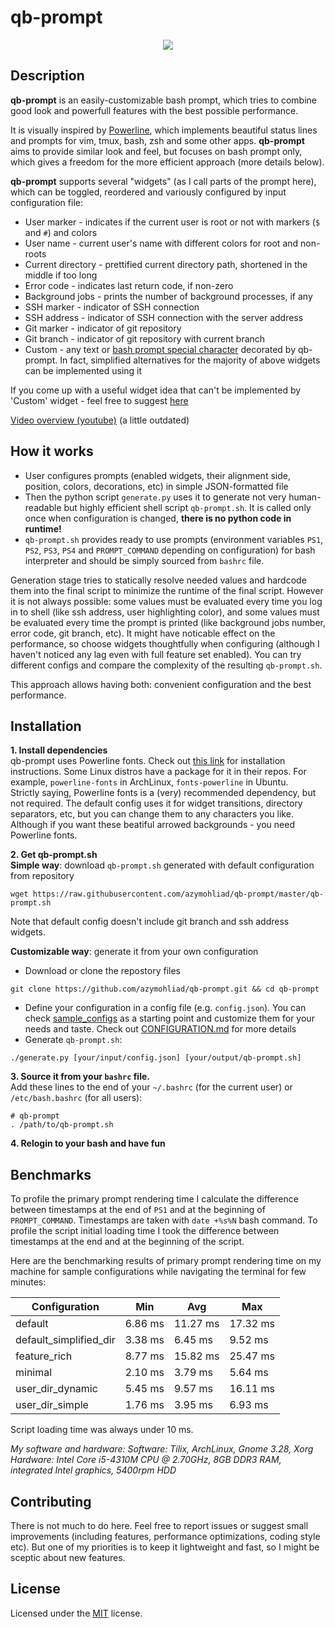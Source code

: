 # qb-prompt  

<p align="center">
  <img src="https://user-images.githubusercontent.com/4020369/38257464-d8592036-3792-11e8-8495-a5ba7204c7e2.png"/>
</p>

## Description

**qb-prompt** is an easily-customizable bash prompt, which tries to combine good look and powerfull features with the best possible performance.  

It is visually inspired by [Powerline](https://github.com/powerline/powerline), which implements beautiful status lines and prompts for vim, tmux, bash, zsh and some other apps. **qb-prompt** aims to provide similar look and feel, but focuses on bash prompt only, which gives a freedom for the more efficient approach (more details below).  

**qb-prompt** supports several "widgets" (as I call parts of the prompt here), which can be toggled, reordered and variously configured by input configuration file:
* User marker - indicates if the current user is root or not with markers (`$` and `#`) and colors
* User name - current user's name with different colors for root and non-roots
* Current directory - prettified current directory path, shortened in the middle if too long
* Error code - indicates last return code, if non-zero
* Background jobs - prints the number of background processes, if any
* SSH marker - indicator of SSH connection
* SSH address - indicator of SSH connection with the server address
* Git marker - indicator of git repository
* Git branch - indicator of git repository with current branch
* Custom - any text or [bash prompt special character](https://www.gnu.org/software/bash/manual/bashref.html#Controlling-the-Prompt) decorated by qb-prompt. In fact, simplified alternatives for the majority of above widgets can be implemented using it

If you come up with a useful widget idea that can't be implemented by 'Custom' widget - feel free to suggest [here](https://github.com/azymohliad/qb-prompt/issues/new) 

[Video overview (youtube)](https://www.youtube.com/watch?v=7FGvnQuVvH4) (a little outdated)


## How it works
 
* User configures prompts (enabled widgets, their alignment side, position, colors, decorations, etc) in simple JSON-formatted file
* Then the python script `generate.py` uses it to generate not very human-readable but highly efficient shell script `qb-prompt.sh`. It is called only once when configuration is changed, **there is no python code in runtime!** 
* `qb-prompt.sh` provides ready to use prompts (environment variables `PS1`, `PS2`, `PS3`, `PS4` and `PROMPT_COMMAND` depending on configuration) for bash interpreter and should be simply sourced from `bashrc` file.

Generation stage tries to statically resolve needed values and hardcode them into the final script to minimize the runtime of the final script. However it is not always possible: some values must be evaluated every time you log in to shell (like ssh address, user highlighting color), and some values must be evaluated every time the prompt is printed (like background jobs number, error code, git branch, etc). It might have noticable effect on the performance, so choose widgets thoughtfully when configuring (although I haven't noticed any lag even with full feature set enabled). You can try different configs and compare the complexity of the resulting `qb-prompt.sh`.  

This approach allows having both: convenient configuration and the best performance.


## Installation

**1. Install dependencies**  
qb-prompt uses Powerline fonts. Check out [this link](https://powerline.readthedocs.io/en/latest/installation.html#fonts-installation) for installation instructions. Some Linux distros have a package for it in their repos. For example, `powerline-fonts` in ArchLinux, `fonts-powerline` in Ubuntu.  
Strictly saying, Powerline fonts is a (very) recommended dependency, but not required. The default config uses it for widget transitions, directory separators, etc, but you can change them to any characters you like. Although if you want these beatiful arrowed backgrounds - you need Powerline fonts.

**2. Get qb-prompt.sh**  
**Simple way**: download `qb-prompt.sh` generated with default configuration from repository
```
wget https://raw.githubusercontent.com/azymohliad/qb-prompt/master/qb-prompt.sh
```
Note that default config doesn't include git branch and ssh address widgets.  

**Customizable way**: generate it from your own configuration
- Download or clone the repostory files
```
git clone https://github.com/azymohliad/qb-prompt.git && cd qb-prompt
```
- Define your configuration in a config file (e.g. `config.json`). You can check [sample_configs](https://github.com/azymohliad/qb-prompt/tree/master/sample_configs) as a starting point and customize them for your needs and taste. Check out [CONFIGURATION.md](https://github.com/azymohliad/qb-prompt/blob/master/CONFIGURATION.md) for more details
- Generate `qb-prompt.sh`:
```
./generate.py [your/input/config.json] [your/output/qb-prompt.sh]
```

**3. Source it from your `bashrc` file.**  
Add these lines to the end of your `~/.bashrc` (for the current user) or `/etc/bash.bashrc` (for all users):
```
# qb-prompt
. /path/to/qb-prompt.sh
```

**4. Relogin to your bash and have fun**


## Benchmarks

To profile the primary prompt rendering time I calculate the difference between timestamps at the end of `PS1` and at the beginning of `PROMPT_COMMAND`. Timestamps are taken with `date +%s%N` bash command.
To profile the script initial loading time I took the difference between timestamps at the end and at the beginning of the script.

Here are the benchmarking results of primary prompt rendering time on my machine for sample configurations while navigating the terminal for few minutes:

 Configuration          |    Min   |    Avg   |   Max
------------------------|----------|----------|----------
default                 |  6.86 ms | 11.27 ms | 17.32 ms
default_simplified_dir  |  3.38 ms |  6.45 ms |  9.52 ms
feature_rich            |  8.77 ms | 15.82 ms | 25.47 ms
minimal                 |  2.10 ms |  3.79 ms |  5.64 ms
user_dir_dynamic        |  5.45 ms |  9.57 ms | 16.11 ms
user_dir_simple         |  1.76 ms |  3.95 ms |  6.93 ms

Script loading time was always under 10 ms.

*My software and hardware:
Software: Tilix, ArchLinux, Gnome 3.28, Xorg
Hardware: Intel Core i5-4310M CPU @ 2.70GHz, 8GB DDR3 RAM, integrated Intel graphics, 5400rpm HDD*


## Contributing

There is not much to do here. Feel free to report issues or suggest small improvements (including features, performance optimizations, coding style etc). But one of my priorities is to keep it lightweight and fast, so I might be sceptic about new features.


## License

Licensed under the [MIT](https://opensource.org/licenses/MIT) license.
